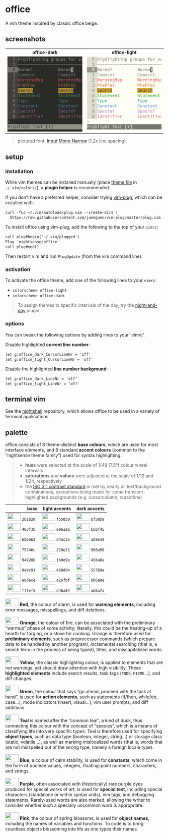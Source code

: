 <h1 id="office">office</h1>

<p>A vim theme inspired by classic office beige.</p>

<h2 id="screenshots">screenshots</h2>

<table>
<tr><td align="center"><strong>office-dark</strong></td><td align="center"><strong>office-light</strong></td></tr>
<tr>
<td><img src="/img/screenshot-office-dark.png" alt="screenshot of the office-dark vim theme" width="270" /></td>
<td align="center"><img src="/img/screenshot-office-light.png" alt="screenshot of the office-light vim theme" width="270" /></td>
</tr>
</table>

<blockquote>
  <p>pictured font: <a href="http://input.fontbureau.com/">Input Mono Narrow</a> (1.2x line spacing)</p>
</blockquote>

<h2 id="setup">setup</h2>

<h3 id="installation">installation</h3>

<p>While vim themes can be installed manually (place <a href="https://github.com/nightsense/office/tree/master/colors">theme file</a> in <code class="highlighter-rouge">~/.vim/colors/</code>), a <strong>plugin helper</strong> is recommended.</p>

<p>If you don’t have a preferred helper, consider trying <a href="https://github.com/junegunn/vim-plug">vim-plug</a>, which can be installed with:</p>

<div class="highlighter-rouge"><div class="highlight"><pre class="highlight"><code>curl -fLo ~/.vim/autoload/plug.vim --create-dirs \
  https://raw.githubusercontent.com/junegunn/vim-plug/master/plug.vim
</code></pre></div></div>

<p>To install office using vim-plug, add the following to the top of your <code class="highlighter-rouge">vimrc</code>:</p>

<div class="highlighter-rouge"><div class="highlight"><pre class="highlight"><code>call plug#begin('~/.vim/plugged')
Plug 'nightsense/office'
call plug#end()
</code></pre></div></div>

<p>Then restart vim and run <code class="highlighter-rouge">PlugUpdate</code> (from the vim command line).</p>

<h3 id="activation">activation</h3>

<p>To activate the office theme, add one of the following lines to your <code class="highlighter-rouge">vimrc</code>:</p>

<ul>
  <li><code class="highlighter-rouge">colorscheme office-light</code></li>
  <li><code class="highlighter-rouge">colorscheme office-dark</code></li>
</ul>

<blockquote>
  <p>To assign themes to specific intervals of the day, try the <a href="https://github.com/nightsense/night-and-day">night-and-day</a> plugin.</p>
</blockquote>

<h3 id="options">options</h3>

<p>You can tweak the following options by adding lines to your `vimrc’.</p>

<p>Disable highlighted <strong>current line number</strong>:</p>

<div class="highlighter-rouge"><div class="highlight"><pre class="highlight"><code>let g:office_dark_CursorLineNr = 'off'
let g:office_light_CursorLineNr = 'off'
</code></pre></div></div>

<p>Disable the highlighted <strong>line number background</strong>:</p>

<div class="highlighter-rouge"><div class="highlight"><pre class="highlight"><code>let g:office_dark_LineNr = 'off'
let g:office_light_LineNr = 'off'
</code></pre></div></div>

<h2 id="terminal-vim">terminal vim</h2>

<p>See the <a href="https://github.com/nightsense/nightshell">nightshell</a> repository, which allows office to be used in a variety of terminal applications.</p>

<h2 id="palette">palette</h2>

<p>office consists of 8 theme-distinct <strong>base colours</strong>, which are used for most interface elements, and 8 standard <strong>accent colours</strong> (common to the “nightsense theme family”) used for syntax highlighting.</p>

<blockquote>
  <ul>
    <li><strong>hues</strong> were selected at the scale of 1/48 (7.5°) colour wheel intervals</li>
    <li><strong>saturations</strong> and <strong>values</strong> were adjusted at the scale of 1/12 and 1/24, respectively</li>
    <li>the <a href="https://www.w3.org/TR/UNDERSTANDING-WCAG20/visual-audio-contrast-contrast.html#visual-audio-contrast-contrast-73-head">ISO 3:1 contrast standard</a> is met by nearly all text/background combinations, exceptions being made for some transient-highlighted backgrounds (e.g. cursorcolumn, cursorline)</li>
  </ul>
</blockquote>

<table>
  <thead>
    <tr>
      <th style="text-align: right">base</th>
      <th style="text-align: center">light accents</th>
      <th style="text-align: left">dark accents</th>
    </tr>
  </thead>
  <tbody>
    <tr>
      <td style="text-align: right"><img src="http://www.colorhexa.com/2b2b28.png" height="24" width="42" /> <code class="highlighter-rouge">2b2b28</code> </td>
      <td style="text-align: center"><img src="http://www.colorhexa.com/f55050.png" height="24" width="42" /> <code class="highlighter-rouge">f55050</code> </td>
      <td style="text-align: left"><img src="http://www.colorhexa.com/bf5858.png" height="24" width="42" /> <code class="highlighter-rouge">bf5858</code></td>
    </tr>
    <tr>
      <td style="text-align: right"><img src="http://www.colorhexa.com/403f3b.png" height="24" width="42" /> <code class="highlighter-rouge">403f3b</code> </td>
      <td style="text-align: center"><img src="http://www.colorhexa.com/e06a26.png" height="24" width="42" /> <code class="highlighter-rouge">e06a26</code> </td>
      <td style="text-align: left"><img src="http://www.colorhexa.com/b56f45.png" height="24" width="42" /> <code class="highlighter-rouge">b56f45</code></td>
    </tr>
    <tr>
      <td style="text-align: right"><img src="http://www.colorhexa.com/6b6a62.png" height="24" width="42" /> <code class="highlighter-rouge">6b6a62</code> </td>
      <td style="text-align: center"><img src="http://www.colorhexa.com/d4ac35.png" height="24" width="42" /> <code class="highlighter-rouge">d4ac35</code> </td>
      <td style="text-align: left"><img src="http://www.colorhexa.com/ab8e38.png" height="24" width="42" /> <code class="highlighter-rouge">ab8e38</code></td>
    </tr>
    <tr>
      <td style="text-align: right"><img src="http://www.colorhexa.com/75746c.png" height="24" width="42" /> <code class="highlighter-rouge">75746c</code> </td>
      <td style="text-align: center"><img src="http://www.colorhexa.com/219e21.png" height="24" width="42" /> <code class="highlighter-rouge">219e21</code> </td>
      <td style="text-align: left"><img src="http://www.colorhexa.com/508a50.png" height="24" width="42" /> <code class="highlighter-rouge">508a50</code></td>
    </tr>
    <tr>
      <td style="text-align: right"><img src="http://www.colorhexa.com/949288.png" height="24" width="42" /> <code class="highlighter-rouge">949288</code> </td>
      <td style="text-align: center"><img src="http://www.colorhexa.com/1b9e9e.png" height="24" width="42" /> <code class="highlighter-rouge">1b9e9e</code> </td>
      <td style="text-align: left"><img src="http://www.colorhexa.com/458a8a.png" height="24" width="42" /> <code class="highlighter-rouge">458a8a</code></td>
    </tr>
    <tr>
      <td style="text-align: right"><img src="http://www.colorhexa.com/9e9c91.png" height="24" width="42" /> <code class="highlighter-rouge">9e9c91</code> </td>
      <td style="text-align: center"><img src="http://www.colorhexa.com/468dd4.png" height="24" width="42" /> <code class="highlighter-rouge">468dd4</code> </td>
      <td style="text-align: left"><img src="http://www.colorhexa.com/557b9e.png" height="24" width="42" /> <code class="highlighter-rouge">557b9e</code></td>
    </tr>
    <tr>
      <td style="text-align: right"><img src="http://www.colorhexa.com/e0dece.png" height="24" width="42" /> <code class="highlighter-rouge">e0dece</code> </td>
      <td style="text-align: center"><img src="http://www.colorhexa.com/a26fbf.png" height="24" width="42" /> <code class="highlighter-rouge">a26fbf</code> </td>
      <td style="text-align: left"><img src="http://www.colorhexa.com/8b6a9e.png" height="24" width="42" /> <code class="highlighter-rouge">8b6a9e</code></td>
    </tr>
    <tr>
      <td style="text-align: right"><img src="http://www.colorhexa.com/fffef5.png" height="24" width="42" /> <code class="highlighter-rouge">fffef5</code> </td>
      <td style="text-align: center"><img src="http://www.colorhexa.com/d46a84.png" height="24" width="42" /> <code class="highlighter-rouge">d46a84</code> </td>
      <td style="text-align: left"><img src="http://www.colorhexa.com/ab6a7a.png" height="24" width="42" /> <code class="highlighter-rouge">ab6a7a</code></td>
    </tr>
  </tbody>
</table>

<p><img src="http://www.colorhexa.com/f55050.png" height="24" width="42" />
<strong>Red</strong>, the colour of alarm, is used for <strong>warning elements</strong>, including error messages, misspellings, and diff deletions.</p>

<p><img src="http://www.colorhexa.com/e06a26.png" height="24" width="42" />
<strong>Orange</strong>, the colour of fire, can be associated with the preliminary “warmup” phase of some activity; literally, this could be the heating-up of a hearth for forging, or a stove for cooking. Orange is therefore used for <strong>preliminary elements</strong>, such as preprocessor commands (which prepare data to be handled by another program), incremental searching (that is, a search term in the process of being typed), titles, and miscapitalized words.</p>

<p><img src="http://www.colorhexa.com/d4ac35.png" height="24" width="42" />
<strong>Yellow</strong>, the classic highlighting colour, is applied to elements that are not warnings, yet should draw attention with high visibility. These <strong>highlighted elements</strong> include search results, task tags (<code class="highlighter-rouge">TODO</code>, <code class="highlighter-rouge">FIXME</code>…), and diff changes.</p>

<p><img src="http://www.colorhexa.com/219e21.png" height="24" width="42" />
<strong>Green</strong>, the colour that says “go ahead, proceed with the task at hand”, is used for <strong>action elements</strong>, such as statements (if/then, while/do, case…), mode indicators (insert, visual…), vim user prompts, and diff additions.</p>

<p><img src="http://www.colorhexa.com/1b9e9e.png" height="24" width="42" />
<strong>Teal</strong> is named after the “common teal”, a kind of duck, thus connecting this colour with the concept of “species”, which is a means of classifying life into very specific types. Teal is therefore used for specifying <strong>object types</strong>, such as data type (boolean, integer, string…) or storage class (static, volatile…), as well as marking mislocalized words (that is, words that are not misspelled but of the wrong type, namely a foreign locale type).</p>

<p><img src="http://www.colorhexa.com/468dd4.png" height="24" width="42" />
<strong>Blue</strong>, a colour of calm stability, is used for <strong>constants</strong>, which come in the form of boolean values, integers, floating-point numbers, characters, and strings.</p>

<p><img src="http://www.colorhexa.com/a26fbf.png" height="24" width="42" />
<strong>Purple</strong>, often associated with (historically) rare purple dyes produced for special works of art, is used for <strong>special text</strong>, including special characters (standalone or within syntax units), vim tags, and debugging statements. Rarely-used words are also marked, allowing the writer to consider whether such a specially uncommon word is appropriate.</p>

<p><img src="http://www.colorhexa.com/d46a84.png" height="24" width="42" />
<strong>Pink</strong>, the colour of spring blossoms, is used for <strong>object names</strong>, including the names of variables and functions. To code is to bring countless objects blossoming into life as one types their names.</p>
